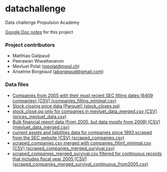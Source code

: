 # datachallenge
Data challenge Propulsion Academy

[Google Doc notes](https://docs.google.com/document/d/1AniEjj6gImymUvTHtJh18frXXIqXaIMA6B2j4qhAVQU/edit) for this project

### Project contributors
- Matthias Galipaud
- Peerawan Wiwattananon
- Mevluet Polat (mpolat@mpol.ch)
- Anselme Borgeaud (aborgeaud@gmail.com)

### Data files
- [Companies from 2005 with their most recent SEC filling dates (6409 companies) [CSV] (companies_filling_minimal.csv)](https://www.dropbox.com/s/ukvmv87cm88iz7e/companies_filling_minimal.csv?dl=0)
- [Stock closing price data [Parquet] (stock_closes.pq)](https://www.dropbox.com/s/uqhczpn4fxak8w9/stock_closes.pq?dl=0)
- [stock_close.pq only for companies in mevluet_data_merged.csv [CSV] (prices_mevluet_data.csv)](https://www.dropbox.com/s/tp1on9hx1iqvp7i/prices_mevluet_data.csv?dl=0)
- [Bulk financial report data (from 2005, but data mostly from 2008) [CSV] (mevluet_data_merged.csv)](https://www.dropbox.com/s/z119lsqk57g09v4/mevluet_data_merged.csv?dl=0)
- [current assets and liabilities data for companies since 1993 scraped from the SEC website [CSV] (scraped_companies.csv)](https://www.dropbox.com/s/pvsqovoflkmaxpg/scraped_companies.csv?dl=0)
- [scraped_companies.csv merged with companies_fillinf_minimal.csv [CSV] (scraped_companies_merged_survival.csv)](https://www.dropbox.com/s/svk4l9qzkp9vj0u/scraped_companies_merged_survival.csv?dl=0)
- [scraped_companies_merged_survival.csv filtered for continuous records that includes fiscal year 2005 [CSV] (scraped_companies_merged_survival_continuous_from2005.csv)](https://www.dropbox.com/s/at23ufz0ts03enf/scraped_companies_merged_survival_continuous_from2005.csv?dl=0)

